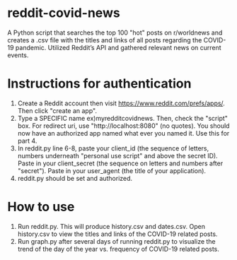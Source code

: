 # reddit-covid-news
A Python script that searches the top 100 "hot" posts on r/worldnews and creates a .csv file with the titles and links of all posts regarding the COVID-19 pandemic. Utilized Reddit’s API and gathered relevant news on current events. 

# Instructions for authentication
1) Create a Reddit account then visit https://www.reddit.com/prefs/apps/. Then click "create an app".
2) Type a SPECIFIC name ex)myredditcovidnews. Then, check the "script" box. For redirect uri, use "http://localhost:8080" (no quotes). You should now have 
   an authorized app named what ever you named it. Use this for part 4.
4) In reddit.py line 6-8, paste your client_id (the sequence of letters, numbers underneath "personal use script" and above the secret ID).
   Paste in your client_secret (the sequence on letters and numbers after "secret").
   Paste in your user_agent (the title of your application).
5) reddit.py should be set and authorized.
# How to use
1) Run reddit.py. This will produce history.csv and dates.csv. Open history.csv to view the titles and links of the COVID-19 related posts.
2) Run graph.py after several days of running reddit.py to visualize the trend of the day of the year vs. frequency of COVID-19 related posts.
